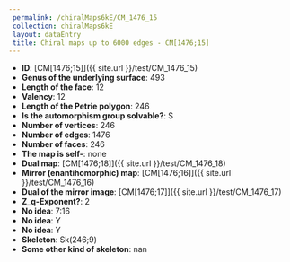```yaml
--- 
 permalink: /chiralMaps6kE/CM_1476_15 
 collection: chiralMaps6kE
 layout: dataEntry
 title: Chiral maps up to 6000 edges - CM[1476;15]
---
```


- **ID**: [CM[1476;15]]({{ site.url }}/test/CM_1476_15)
- **Genus of the underlying surface**: 493
- **Length of the face**: 12
- **Valency**: 12
- **Length of the Petrie polygon**: 246
- **Is the automorphism group solvable?**: S
- **Number of vertices**: 246
- **Number of edges**: 1476
- **Number of faces**: 246
- **The map is self-**: none
- **Dual map**: [CM[1476;18]]({{ site.url }}/test/CM_1476_18)
- **Mirror (enantihomorphic) map**: [CM[1476;16]]({{ site.url }}/test/CM_1476_16)
- **Dual of the mirror image**: [CM[1476;17]]({{ site.url }}/test/CM_1476_17)
- **Z_q-Exponent?**: 2
- **No idea**:  7:16
- **No idea**: Y
- **No idea**: Y
- **Skeleton**: Sk(246;9)
- **Some other kind of skeleton**: nan
